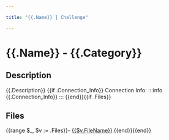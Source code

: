 ```yaml
---

title: "{{.Name}} | Challenge"

---
```


{{.Name}} - {{.Category}}
===

## Description

{{.Description}}
{{if .Connection_Info}}
Connection Info:
:::info
{{.Connection_Info}}
:::
{{end}}{{if .Files}}
## Files
{{range $_, $v := .Files}}- [{{$v.FileName}}](attachment/{{$v.FileName}})
{{end}}{{end}}